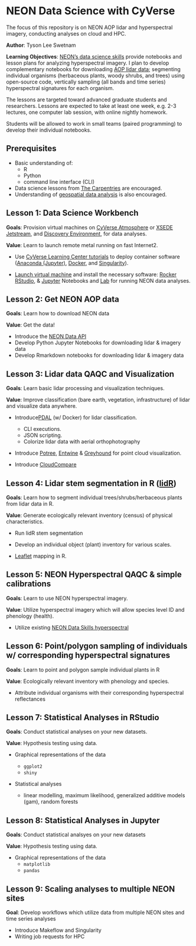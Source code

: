 # NEON Data Science with CyVerse

The focus of this repository is on NEON AOP lidar and hyperspectral imagery, conducting analyses on cloud and HPC.

**Author**: Tyson Lee Swetnam

**Learning Objectives**: [NEON’s data science skills](http://www.neonscience.org/opportunities/learning-opportunities/neon-data-skills) provide notebooks and lesson plans for analyzing hyperspectral imagery. I plan to develop complementary notebooks for downloading [AOP lidar data](http://www.neonscience.org/data-collection/airborne-remote-sensing); segmenting individual organisms (herbaceous plants, woody shrubs, and trees) using open-source code, vertically sampling (all bands and time series) hyperspectral signatures for each organism.

The lessons are targeted toward advanced graduate students and researchers. Lessons are expected to take at least one week, e.g. 2-3 lectures, one computer lab session, with online nightly homework.

Students will be allowed to work in small teams (paired programming) to develop their individual notebooks.

## Prerequisites

* Basic understanding of:
  * R 
  * Python 
  * command line interface (CLI)
* Data science lessons from [The Carpentries](https://software-carpentry.org/lessons/) are encouraged. 
* Understanding of [geospatial data analysis](http://www.datacarpentry.org/r-spatial-data-management-intro/) is also encouraged. 

## Lesson 1: Data Science Workbench

**Goals**: Provision virtual machines on [CyVerse Atmosphere](https://atmo.cyverse.org/application) or [XSEDE Jetstream](https://use.jetstream-cloud.org/application), and [Discovery Environment](https://de.cyverse.org/de/), for data analyses.

**Value**: Learn to launch remote metal running on fast Internet2.

* Use [CyVerse Learning Center tutorials](https://cyverse-ez-quickstart.readthedocs-hosted.com/en/latest/) to deploy container software ([Anaconda (Jupyter)](https://anaconda.org/anaconda/jupyter), [Docker](https://www.docker.com/), and [Singularity](http://singularity.lbl.gov/)).

* [Launch virtual machine](https://github.com/tyson-swetnam/SRER_NEON/wiki/Virtual-Machines-QuickStart) and install the necessary software: [Rocker RStudio](https://hub.docker.com/u/rocker/), & [Jupyter](http://jupyter.org/) Notebooks and [Lab](https://github.com/jupyterlab/jupyterlab) for running NEON data analyses.

## Lesson 2: Get NEON AOP data

**Goals**: Learn how to download NEON data

**Value**: Get the data!

* Introduce the [NEON Data API](https://github.com/NEONScience/neon-data-api)   
* Develop Python Jupyter Notebooks for downloading lidar & imagery data 
* Develop Rmarkdown notebooks for downloading lidar & imagery data

## Lesson 3: Lidar data QAQC and Visualization

**Goals**: Learn basic lidar processing and visualization techniques.

**Value**: Improve classification (bare earth, vegetation, infrastructure) of lidar and visualize data anywhere. 

* Introduce[PDAL](https://www.pdal.io/) (w/ Docker) for lidar classification. 
  * CLI executions.
  * JSON scripting.
  * Colorize lidar data with aerial orthophotography

* Introduce [Potree](http://www.potree.org/), [Entwine](https://entwine.io/) & [Greyhound](https://greyhound.io/) for point cloud visualization.

* Introduce [CloudCompare](http://www.danielgm.net/cc/)

## Lesson 4: Lidar stem segmentation in R ([lidR](https://github.com/Jean-Romain/lidR))

**Goals**: Learn how to segment individual trees/shrubs/herbaceous plants from lidar data in R.

**Value**: Generate ecologically relevant inventory (census) of physical characteristics.

* Run lidR stem segmentation

* Develop an individual object (plant) inventory for various scales.

* [Leaflet](https://rstudio.github.io/leaflet/) mapping in R.

## Lesson 5: NEON Hyperspectral QAQC & simple calibrations

**Goals**: Learn to use NEON hyperspectral imagery.

**Value**: Utilize hyperspectral imagery which will allow species level ID and phenology (health).

* Utilize existing [NEON Data Skills hyperspectral](http://neondataskills.org/hyperspectral-remote-sensing/)

## Lesson 6: Point/polygon sampling of individuals w/ corresponding hyperspectral signatures

**Goals**: Learn to point and polygon sample individual plants in R

**Value**: Ecologically relevant inventory with phenology and species.

* Attribute individual organisms with their corresponding hyperspectral reflectances

## Lesson 7: Statistical Analyses in RStudio

**Goals**: Conduct statistical analyses on your new datasets.

**Value**: Hypothesis testing using data.

* Graphical representations of the data 
  * `ggplot2`
  * `shiny`
  
* Statistical analyses
  * linear modelling, maximum likelihood, generalized additive models (gam), random forests

## Lesson 8: Statistical Analyses in Jupyter

**Goals**: Conduct statistical analsyes on your new datasets

**Value**: Hypothesis testing using data.

* Graphical representations of the data
  * `matplotlib`
  * `pandas`
  
## Lesson 9: Scaling analyses to multiple NEON sites

**Goal**: Develop workflows which utilize data from multiple NEON sites and time series analyses

* Introduce Makeflow and Singularity
* Writing job requests for HPC
